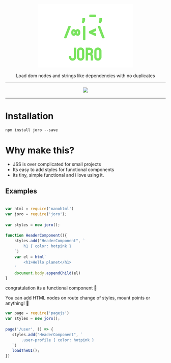 <p align="center"><img width="300px" src="docs/github-logo.png" />
</p>
<p align="center">Load dom nodes and strings like dependencies with no duplicates</p>
<hr>
<p align="center">
<a href="https://opensource.org/licenses/MIT">
  <img src="https://img.shields.io/badge/License-MIT-yellow.svg" />
</a>
</p>

---

# Installation

```
npm install joro --save
```

# Why make this?
- JSS is over complicated for small projects
- Its easy to add styles for functional components
- its tiny, simple functional and i love using it.


## Examples

```js

var html = require('nanohtml')
var joro = require('joro');

var styles = new joro();

function HeaderComponent(){
    styles.add("HeaderComponent", `
        h1 { color: hotpink }
    `)
    var el = html`
        <h1>Hello planet</h1>
    `
    document.body.appendChild(el)
}
```
congratulation its a functional component 🎉

You can add HTML nodes on route change of styles, mount points or anything! 🌈

 ```js
var page = require('pagejs')
var styles = new joro();

page('/user', () => {
    styles.add("HeaderComponent", `
        .user-profile { color: hotpink }
    `)
    loadTheUI();
})
 ```
